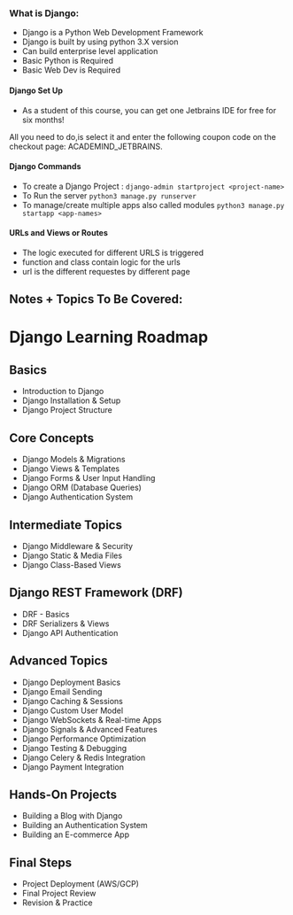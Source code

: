 ### What is Django:
* Django is a Python Web Development Framework
* Django is built by using python 3.X version
* Can build enterprise level application
* Basic Python is Required
* Basic Web Dev is Required

#### Django Set Up
- As a student of this course, you can get one Jetbrains IDE for free for six months!

All you need to do,is select it and enter the following coupon code on the checkout page: ACADEMIND_JETBRAINS.

#### Django Commands

- To create a Django Project :
`django-admin startproject <project-name>`
- To Run the server
`python3 manage.py runserver`
- To manage/create multiple apps also called modules
`python3 manage.py startapp <app-names>`

#### URLs and Views or Routes

- The logic executed for different URLS is triggered
- function and class contain logic for the urls
- url is the different requestes by different page

## Notes + Topics To Be Covered:

# Django Learning Roadmap

## Basics
- Introduction to Django
- Django Installation & Setup
- Django Project Structure

## Core Concepts
- Django Models & Migrations
- Django Views & Templates
- Django Forms & User Input Handling
- Django ORM (Database Queries)
- Django Authentication System

## Intermediate Topics
- Django Middleware & Security
- Django Static & Media Files
- Django Class-Based Views

## Django REST Framework (DRF)
- DRF - Basics
- DRF Serializers & Views
- Django API Authentication

## Advanced Topics
- Django Deployment Basics
- Django Email Sending
- Django Caching & Sessions
- Django Custom User Model
- Django WebSockets & Real-time Apps
- Django Signals & Advanced Features
- Django Performance Optimization
- Django Testing & Debugging
- Django Celery & Redis Integration
- Django Payment Integration

## Hands-On Projects
- Building a Blog with Django
- Building an Authentication System
- Building an E-commerce App

## Final Steps
- Project Deployment (AWS/GCP)
- Final Project Review
- Revision & Practice
